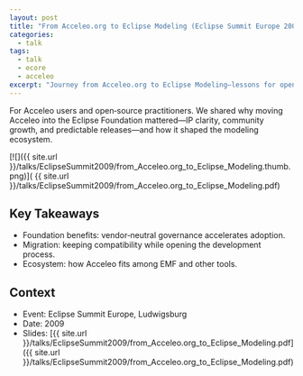 ```yaml
---
layout: post
title: "From Acceleo.org to Eclipse Modeling (Eclipse Summit Europe 2009)"
categories:
  - talk
tags:
  - talk
  - ecore
  - acceleo
excerpt: "Journey from Acceleo.org to Eclipse Modeling—lessons for open tooling and communities."
---
```


For Acceleo users and open‑source practitioners. We shared why moving Acceleo into the Eclipse Foundation mattered—IP clarity, community growth, and predictable releases—and how it shaped the modeling ecosystem.

[![]({{ site.url }}/talks/EclipseSummit2009/from_Acceleo.org_to_Eclipse_Modeling.thumb.png)]( {{ site.url }}/talks/EclipseSummit2009/from_Acceleo.org_to_Eclipse_Modeling.pdf)


## Key Takeaways
- Foundation benefits: vendor‑neutral governance accelerates adoption.
- Migration: keeping compatibility while opening the development process.
- Ecosystem: how Acceleo fits among EMF and other tools.

## Context
- Event: Eclipse Summit Europe, Ludwigsburg
- Date: 2009
- Slides: [{{ site.url }}/talks/EclipseSummit2009/from_Acceleo.org_to_Eclipse_Modeling.pdf]({{ site.url }}/talks/EclipseSummit2009/from_Acceleo.org_to_Eclipse_Modeling.pdf)
